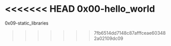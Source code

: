 <<<<<<< HEAD
0x00-hello_world
=======
0x09-static_libraries
>>>>>>> 7fb6514dd7148c87afffceae603482a02109dc09
